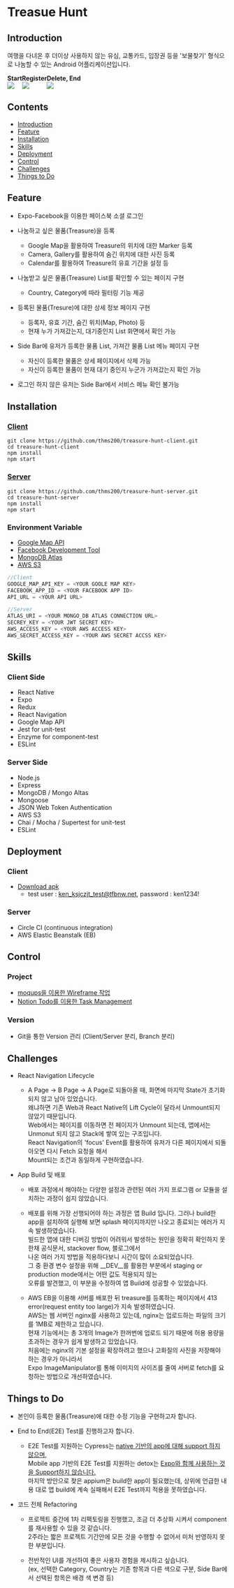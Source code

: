 # Treasue Hunt

## Introduction

여행을 다녀온 후 더이상 사용하지 않는 유심, 교통카드, 입장권 등을 '보물찾기' 형식으로 나눔할 수 있는 Android 어플리케이션입니다.

<div style="display: flex">
  <div>
    <span style="display: block; font-weight: bold;">Start<span>
    <img style="display : block;" src="https://user-images.githubusercontent.com/48754671/79684777-f49a7c80-826e-11ea-80ca-fdc122dd5cbe.gif" />
  </div>
  <div>
    <span style="display: block; font-weight: bold;">Register<span>
    <img style="display : block;" src="https://user-images.githubusercontent.com/48754671/79684811-37f4eb00-826f-11ea-8ae1-b3eb688a7f20.gif" />
  </div>
    <div>
    <span style="display: block; font-weight: bold;">Delete, End<span>
    <img style="display : block;" src="https://user-images.githubusercontent.com/48754671/79685026-98385c80-8270-11ea-83d5-791fae248129.gif"" />
  </div>
</div>

## Contents

* [Introduction](https://github.com/thms200/treasure-hunt-client#introduction)
* [Feature](https://github.com/thms200/treasure-hunt-client#feature)
* [Installation](https://github.com/thms200/treasure-hunt-client#installation)
* [Skills](https://github.com/thms200/treasure-hunt-client#skills)
* [Deployment](https://github.com/thms200/treasure-hunt-client#deployment)
* [Control](https://github.com/thms200/treasure-hunt-client#control)
* [Challenges](https://github.com/thms200/treasure-hunt-client#challenges)
* [Things to Do](https://github.com/thms200/treasure-hunt-client#things-to-do)


## Feature

* Expo-Facebook을 이용한 페이스북 소셜 로그인

* 나눔하고 싶은 물품(Treasure)을 등록
  - Google Map을 활용하여 Treasure의 위치에 대한 Marker 등록
  - Camera, Gallery를 활용하여 숨긴 위치에 대한 사진 등록
  - Calendar를 활용하여 Treasure의 유효 기간을 설정 등

* 나눔받고 싶은 물품(Treasure) List를 확인할 수 있는 페이지 구현
  - Country, Category에 따라 필터링 기능 제공

* 등록된 물품(Tresure)에 대한 상세 정보 페이지 구현
  - 등록자, 유효 기간, 숨긴 위치(Map, Photo) 등
  - 현재 누가 가져갔는지, 대기중인지 List 화면에서 확인 가능

* Side Bar에 유저가 등록한 물품 List, 가져간 물품 List 메뉴 페이지 구현
  - 자신이 등록한 물품은 상세 페이지에서 삭제 가능
  - 자신이 등록한 물품이 현재 대기 중인지 누군가 가져갔는지 확인 가능

* 로그인 하지 않은 유저는 Side Bar에서 서비스 메뉴 확인 불가능


## Installation

### [Client](https://github.com/thms200/treasure-hunt-client)
```
git clone https://github.com/thms200/treasure-hunt-client.git
cd treasure-hunt-client
npm install
npm start
```
### [Server](https://github.com/thms200/treasure-hunt-server)
```
git clone https://github.com/thms200/treasure-hunt-server.git
cd treasure-hunt-server
npm install
npm start
```
### Environment Variable
* [Google Map API](https://cloud.google.com/maps-platform?hl=ko)
* [Facebook Development Tool](https://developers.facebook.com/?no_redirect=1)
* [MongoDB Atlas](https://www.mongodb.com/cloud/atlas)
* [AWS S3](https://aws.amazon.com/ko/s3/)

```Javascript
//Client
GOOGLE_MAP_API_KEY = <YOUR GOOLE MAP KEY>
FACEBOOK_APP_ID = <YOUR FACEBOOK APP ID>
API_URL = <YOUR API URL>
```
```Javascript
//Server
ATLAS_URI = <YOUR MONGO_DB ATLAS CONNECTION URL>
SECREY_KEY = <YOUR JWT SECRET KEY>
AWS_ACCESS_KEY = <YOUR AWS ACCESS KEY>
AWS_SECRET_ACCESS_KEY = <YOUR AWS SECRET ACCSS KEY>
```


## Skills

### Client Side

* React Native
* Expo
* Redux
* React Navigation
* Google Map API
* Jest for unit-test
* Enzyme for component-test
* ESLint

### Server Side

 * Node.js
 * Express
 * MongoDB / Mongo Altas
 * Mongoose
 * JSON Web Token Authentication
 * AWS S3
 * Chai / Mocha / Supertest for unit-test
 * ESLint


## Deployment

### Client
* [Download apk](https://drive.google.com/open?id=1q8cBekyx3GrfTzwyRdbkS1QdjfFSg_iq)
  * test user : ken_ksjczjt_test@tfbnw.net, password : ken1234!  

### Server
* Circle CI (continuous integration)
* AWS Elastic Beanstalk (EB)


## Control

### Project
* [moqups을 이용한 Wireframe 작업](https://app.moqups.com/XVR8rDTtv7/view/page/ae8fe8eb0?ui=0&fit_width=1)
* [Notion Todo를 이용한 Task Management](https://www.notion.so/23d7f29e6672407899e75027ed136480?v=c6915c23b4cb4a8799dd0fcd0e42ed76)

### Version
* Git을 통한 Version 관리 (Client/Server 분리, Branch 분리)


## Challenges
 * React Navigation Lifecycle
   - A Page -> B Page -> A Page로 되돌아올 때, 화면에 마지막 State가 초기화 되지 않고 남아 있었습니다. \
     왜냐하면 기존 Web과 React Native의 Lift Cycle이 달라서 Unmount되지 않았기 때문입니다. \
     Web에서는 페이지를 이동하면 전 페이지가 Unmount 되는데, 앱에서는 Unmonut 되지 않고 Stack에 쌓여 있는 구조입니다.\
     React Navigation의 'focus' Event를 활용하여 유저가 다른 페이지에서 되돌아오면 다시 Fetch 요청을 해서 \
     Mount되는 조건과 동일하게 구현하였습니다.

 * App Build 및 배포
   - 배포 과정에서 해야하는 다양한 설정과 관련된 여러 가지 프로그램 or 모듈을 설치하는 과정이 쉽지 않았습니다. 
  
   - 배포를 위해 가장 선행되어야 하는 과정은 앱 Build 입니다. 
     그러나 build한 app을 설치하여 실행해 보면 splash 페이지까지만 나오고 종료되는 에러가 지속 발생하였습니다. \
     빌드한 앱에 대한 디버깅 방법이 어려워서 발생하는 원인을 정확히 확인하지 못한채 공식문서, stackover flow, 블로그에서 \
     나온 여러 가지 방법을 적용하다보니 시간이 많이 소요되었습니다. \
     그 중 환경 변수 설정을 위해 __DEV__를 활용한 부분에서 staging or production mode에서는 어떤 값도 적용되지 않는 \
     오류를 발견했고, 이 부분을 수정하여 앱 Build에 성공할 수 있었습니다.

   - AWS EB을 이용해 서버를 배포한 뒤 treasure를 등록하는 페이지에서 413 error(request entity too large)가 지속 발생하였습니다.\
     AWS는 웹 서버인 nginx를 사용하고 있는데, nginx는 업로드하는 파일의 크기를 1MB로 제한하고 있습니다. \
     현재 기능에서는 총 3개의 Image가 한꺼번에 업로드 되기 때문에 허용 용량을 초과하는 경우가 쉽게 발생하고 있었습니다. \
     처음에는 nginx의 기본 설정을 확장하려고 했으나 고화질의 사진을 저장해야 하는 경우가 아니라서 \
     Expo ImageManipulator를 통해 이미지의 사이즈를 줄여 서버로 fetch를 요청하는 방법으로 개선하였습니다.



## Things to Do
* 본인이 등록한 물품(Treasure)에 대한 수정 기능을 구현하고자 합니다.

* End to End(E2E) Test를 진행하고자 합니다.
  - E2E Test를 지원하는 Cypress는 [native 기반의 app에 대해 support 하지 않으며,](https://docs.cypress.io/faq/questions/general-questions-faq.html#Do-you-support-native-mobile-app) \
    Mobile app 기반의 E2E Test를 지원하는 detox는 [Expo와 함께 사용하는 것을 Support하지 않습니다.](https://github.com/wix/Detox/blob/master/docs/Guide.Expo.md) \
    마지막 방안으로 찾은 appium은 build한 app이 필요했는데, 상위에 언급한 내용 대로 앱 build에 계속 실패해서 E2E Test까지 적용을 못하였습니다.
  
* 코드 전체 Refactoring
  - 프로젝트 중간에 1차 리팩토링을 진행했고, 조금 더 추상화 시켜서 component를 재사용할 수 있을 것 같습니다. \
    2주라는 짧은 프로젝트 기간안에 모든 것을 수행할 수 없어서 미처 반영하지 못한 부분입니다.

  - 전반적인 UI를 개선하여 좋은 사용자 경험을 제시하고 싶습니다. \
    (ex, 선택한 Category, Country는 기존 항목과 다른 색으로 구분, Side Bar에서 선택된 항목은 배경 색 변경 등)
